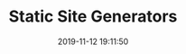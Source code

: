 ---
layout: post
title:  "Static Site Generators"
date:   2019-11-12 19:11:50
comments: true
categories: web ssg
---